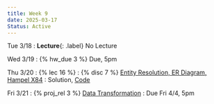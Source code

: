 ```yaml
---
title: Week 9
date: 2025-03-17
Status: Active
---
```


Tue 3/18
: **Lecture**{: .label} No Lecture

Wed 3/19
: {% hw_due 3 %} Due, 5pm

Thu 3/20
: {% lec 16 %}
: {% disc 7 %} [Entity Resolution, ER Diagram, Hampel X84](https://drive.google.com/file/d/1l0F4krNUwe8BjUMBXDCVGzAR8ePSET_n/view?usp=sharing) 
  : Solution, [Code](http://data101.datahub.berkeley.edu/hub/user-redirect/git-pull?repo=https%3A%2F%2Fgithub.com%2Fcal-data-eng%2Fsp25-materials&urlpath=tree%2Fsp25-materials%2Fdisc%2Fdisc07%2Fdisc07.ipynb&branch=main) 

Fri 3/21
: {% proj_rel 3 %} [Data Transformation](https://data101.datahub.berkeley.edu/hub/user-redirect/git-pull?repo=https%3A%2F%2Fgithub.com%2Fcal-data-eng%2Fsp25-materials.git&urlpath=lab%2Ftree%2Fsp25-materials.git%2Fproj%2Fproj3&branch=main)
  : Due Fri 4/4, 5pm


<!--
Thu 8/29
: {% lec 1 %}
  : [Pre-Semester Form](https://docs.google.com/forms/d/e/1FAIpQLSdalE7Mi5AIidLUFjJMU-BoQhcGrucIZPcIiQHKAzdkcoIU6Q/viewform)
: {% disc 1 %} [SQL Review](https://drive.google.com/file/d/1t3Ob8P2QRz3zSmkJdwbh6pVDrOuqm8tV/view?usp=sharing)
  : [Solution](https://drive.google.com/file/d/1V-JpFmOymMaozOeErNO4uS8zOw-DPV8J/view?usp=sharing), [Code](https://data101.datahub.berkeley.edu/hub/user-redirect/git-pull?repo=https%3A%2F%2Fgithub.com%2Fcal-data-eng%2Ffa24-materials&urlpath=lab%2Ftree%2Ffa24-materials%2Fdisc%2Fdisc01%2Fdisc01.ipynb&branch=main){:target="\_blank"}

Friday 8/30
: {% proj_rel 0 %} [SQL Review](https://data101.datahub.berkeley.edu/hub/user-redirect/git-pull?repo=https%3A%2F%2Fgithub.com%2Fcal-data-eng%2Ffa24-materials&urlpath=lab%2Ftree%2Ffa24-materials%2Fproj%2Fproj0%2Fproj0.ipynb&branch=main)
  : Due <del>Wed 9/4</del> Thu 9/5, 5pm
  <br/>[Notes](https://data101.org/notes/1-SQL/)
-->
